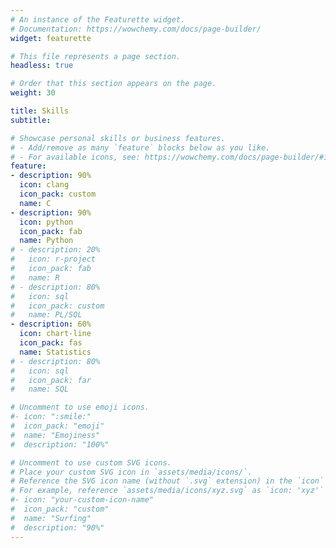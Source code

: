 ```yaml
---
# An instance of the Featurette widget.
# Documentation: https://wowchemy.com/docs/page-builder/
widget: featurette

# This file represents a page section.
headless: true

# Order that this section appears on the page.
weight: 30

title: Skills
subtitle:

# Showcase personal skills or business features.
# - Add/remove as many `feature` blocks below as you like.
# - For available icons, see: https://wowchemy.com/docs/page-builder/#icons
feature:
- description: 90%
  icon: clang
  icon_pack: custom
  name: C
- description: 90%
  icon: python
  icon_pack: fab
  name: Python
# - description: 20%
#   icon: r-project
#   icon_pack: fab
#   name: R
# - description: 80%
#   icon: sql
#   icon_pack: custom
#   name: PL/SQL
- description: 60%
  icon: chart-line
  icon_pack: fas
  name: Statistics
# - description: 80%
#   icon: sql
#   icon_pack: far
#   name: SQL

# Uncomment to use emoji icons.
#- icon: ":smile:"
#  icon_pack: "emoji"
#  name: "Emojiness"
#  description: "100%"  

# Uncomment to use custom SVG icons.
# Place your custom SVG icon in `assets/media/icons/`.
# Reference the SVG icon name (without `.svg` extension) in the `icon` field.
# For example, reference `assets/media/icons/xyz.svg` as `icon: 'xyz'`
#- icon: "your-custom-icon-name"
#  icon_pack: "custom"
#  name: "Surfing"
#  description: "90%"
---
```

